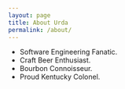 ```yaml
---
layout: page
title: About Urda
permalink: /about/
---
```


* Software Engineering Fanatic.
* Craft Beer Enthusiast.
* Bourbon Connoisseur.
* Proud Kentucky Colonel.
